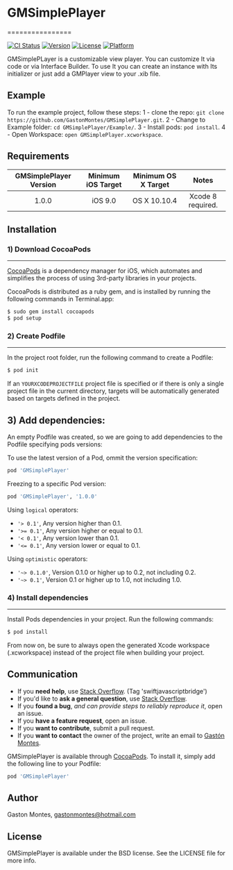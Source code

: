 # GMSimplePlayer
================

[![CI Status](http://img.shields.io/travis/gastonmontes@hotmail.com/GMSimplePlayer.svg?style=flat)](https://travis-ci.org/gastonmontes@hotmail.com/GMSimplePlayer)
[![Version](https://img.shields.io/cocoapods/v/GMSimplePlayer.svg?style=flat)](http://cocoapods.org/pods/GMSimplePlayer)
[![License](https://img.shields.io/cocoapods/l/GMSimplePlayer.svg?style=flat)](http://cocoapods.org/pods/GMSimplePlayer)
[![Platform](https://img.shields.io/cocoapods/p/GMSimplePlayer.svg?style=flat)](http://cocoapods.org/pods/GMSimplePlayer)

GMSimplePLayer is a customizable view player. You can customize It via code or via Interface Builder. 
To use It you can create an instance with Its initializer or just add a GMPlayer view to your .xib file.

## Example

To run the example project, follow these steps:
1 - clone the repo: `git clone https://github.com/GastonMontes/GMSimplePlayer.git`.
2 - Change to Example folder: `cd GMSimplePlayer/Example/`.
3 - Install pods: `pod install`.
4 - Open Workspace: `open GMSimplePlayer.xcworkspace`.

## Requirements

| GMSimplePlayer Version |     Minimum iOS Target      |      Minimum OS X Target     |              Notes               |
|:----------------------:|:---------------------------:|:----------------------------:|:--------------------------------:|
|         1.0.0          |           iOS 9.0           |           OS X 10.10.4       |        Xcode 8 required.         |

## Installation

### 1) Download CocoaPods
-----------------------
[CocoaPods](http://cocoapods.org) is a dependency manager for iOS, which automates and simplifies the process of using 3rd-party libraries in your projects.

CocoaPods is distributed as a ruby gem, and is installed by running the following commands in Terminal.app:

```ruby
$ sudo gem install cocoapods
$ pod setup
```

### 2) Create Podfile
-------------------
In the project root folder, run the following command to create a Podfile:

```ruby
$ pod init
```

If an `YOURXCODEPROJECTFILE` project file is specified or if there is only a single project file in the current directory, targets will be automatically generated based on targets defined in the project.

## 3) Add dependencies:
An empty Podfile was created, so we are going to add dependencies to the Podfile specifying pods versions:

To use the latest version of a Pod, ommit the version specification:
```ruby
pod 'GMSimplePlayer'
```

Freezing to a specific Pod version:
```ruby
pod 'GMSimplePlayer', '1.0.0'
```

Using `logical` operators:
- `'> 0.1'`, Any version higher than 0.1.
- `'>= 0.1'`, Any version higher or equal to 0.1.
- `'< 0.1'`, Any version lower than 0.1.
- `'<= 0.1'`, Any version lower or equal to 0.1.

Using `optimistic` operators:
- `'~> 0.1.0'`, Version 0.1.0 or higher up to 0.2, not including 0.2.
- `'~> 0.1'`, Version 0.1 or higher up to 1.0, not including 1.0.

### 4) Install dependencies
-------------------------
Install Pods dependencies in your project. Run the following commands:

```ruby
$ pod install
```

From now on, be sure to always open the generated Xcode workspace (.xcworkspace) instead of the project file when building your project.

## Communication

- If you **need help**, use [Stack Overflow](http://stackoverflow.com/questions/tagged/swiftjavascriptbridge). (Tag 'swiftjavascriptbridge')
- If you'd like to **ask a general question**, use [Stack Overflow](http://stackoverflow.com/questions/tagged/swiftjavascriptbridge).
- If you **found a bug**, _and can provide steps to reliably reproduce it_, open an issue.
- If you **have a feature request**, open an issue.
- If you **want to contribute**, submit a pull request.
- If you **want to contact** the owner of the project, write an email to [Gastón Montes](<mailto:gastonmontes@hotmail.com>).

GMSimplePlayer is available through [CocoaPods](http://cocoapods.org). To install
it, simply add the following line to your Podfile:

```ruby
pod 'GMSimplePlayer'
```

## Author

Gaston Montes, gastonmontes@hotmail.com

## License

GMSimplePlayer is available under the BSD license. See the LICENSE file for more info.
